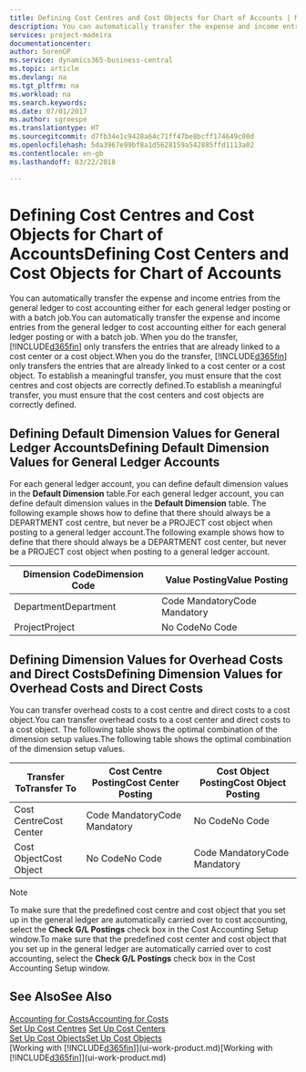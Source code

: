 ```yaml
---
title: Defining Cost Centres and Cost Objects for Chart of Accounts | Microsoft Docs
description: You can automatically transfer the expense and income entries from the general ledger to cost accounting either for each general ledger posting or with a batch job. When you do the transfer, the system only transfers the entries that are already linked to a cost centre or a cost object. To establish a meaningful transfer, you must ensure that the cost centres and cost objects are correctly defined.
services: project-madeira
documentationcenter: 
author: SorenGP
ms.service: dynamics365-business-central
ms.topic: article
ms.devlang: na
ms.tgt_pltfrm: na
ms.workload: na
ms.search.keywords: 
ms.date: 07/01/2017
ms.author: sgroespe
ms.translationtype: HT
ms.sourcegitcommit: d7fb34e1c9428a64c71ff47be8bcff174649c00d
ms.openlocfilehash: 5da3967e99bf8a1d5628159a542885ffd1113a02
ms.contentlocale: en-gb
ms.lasthandoff: 03/22/2018

---
```

# <a name="defining-cost-centers-and-cost-objects-for-chart-of-accounts"></a><span data-ttu-id="54102-105">Defining Cost Centres and Cost Objects for Chart of Accounts</span><span class="sxs-lookup"><span data-stu-id="54102-105">Defining Cost Centers and Cost Objects for Chart of Accounts</span></span>
<span data-ttu-id="54102-106">You can automatically transfer the expense and income entries from the general ledger to cost accounting either for each general ledger posting or with a batch job.</span><span class="sxs-lookup"><span data-stu-id="54102-106">You can automatically transfer the expense and income entries from the general ledger to cost accounting either for each general ledger posting or with a batch job.</span></span> <span data-ttu-id="54102-107">When you do the transfer, [!INCLUDE[d365fin](includes/d365fin_md.md)] only transfers the entries that are already linked to a cost center or a cost object.</span><span class="sxs-lookup"><span data-stu-id="54102-107">When you do the transfer, [!INCLUDE[d365fin](includes/d365fin_md.md)] only transfers the entries that are already linked to a cost center or a cost object.</span></span> <span data-ttu-id="54102-108">To establish a meaningful transfer, you must ensure that the cost centres and cost objects are correctly defined.</span><span class="sxs-lookup"><span data-stu-id="54102-108">To establish a meaningful transfer, you must ensure that the cost centers and cost objects are correctly defined.</span></span>  

## <a name="defining-default-dimension-values-for-general-ledger-accounts"></a><span data-ttu-id="54102-109">Defining Default Dimension Values for General Ledger Accounts</span><span class="sxs-lookup"><span data-stu-id="54102-109">Defining Default Dimension Values for General Ledger Accounts</span></span>  
<span data-ttu-id="54102-110">For each general ledger account, you can define default dimension values in the **Default Dimension** table.</span><span class="sxs-lookup"><span data-stu-id="54102-110">For each general ledger account, you can define default dimension values in the **Default Dimension** table.</span></span> <span data-ttu-id="54102-111">The following example shows how to define that there should always be a DEPARTMENT cost centre, but never be a PROJECT cost object when posting to a general ledger account.</span><span class="sxs-lookup"><span data-stu-id="54102-111">The following example shows how to define that there should always be a DEPARTMENT cost center, but never be a PROJECT cost object when posting to a general ledger account.</span></span>  

|<span data-ttu-id="54102-112">**Dimension Code**</span><span class="sxs-lookup"><span data-stu-id="54102-112">**Dimension Code**</span></span>|<span data-ttu-id="54102-113">**Value Posting**</span><span class="sxs-lookup"><span data-stu-id="54102-113">**Value Posting**</span></span>|  
|------------------------------------------|-----------------------------------------|  
|<span data-ttu-id="54102-114">Department</span><span class="sxs-lookup"><span data-stu-id="54102-114">Department</span></span>|<span data-ttu-id="54102-115">Code Mandatory</span><span class="sxs-lookup"><span data-stu-id="54102-115">Code Mandatory</span></span>|  
|<span data-ttu-id="54102-116">Project</span><span class="sxs-lookup"><span data-stu-id="54102-116">Project</span></span>|<span data-ttu-id="54102-117">No Code</span><span class="sxs-lookup"><span data-stu-id="54102-117">No Code</span></span>|  

## <a name="defining-dimension-values-for-overhead-costs-and-direct-costs"></a><span data-ttu-id="54102-118">Defining Dimension Values for Overhead Costs and Direct Costs</span><span class="sxs-lookup"><span data-stu-id="54102-118">Defining Dimension Values for Overhead Costs and Direct Costs</span></span>  
 <span data-ttu-id="54102-119">You can transfer overhead costs to a cost centre and direct costs to a cost object.</span><span class="sxs-lookup"><span data-stu-id="54102-119">You can transfer overhead costs to a cost center and direct costs to a cost object.</span></span> <span data-ttu-id="54102-120">The following table shows the optimal combination of the dimension setup values.</span><span class="sxs-lookup"><span data-stu-id="54102-120">The following table shows the optimal combination of the dimension setup values.</span></span>  

|<span data-ttu-id="54102-121">Transfer To</span><span class="sxs-lookup"><span data-stu-id="54102-121">Transfer To</span></span>|<span data-ttu-id="54102-122">Cost Centre Posting</span><span class="sxs-lookup"><span data-stu-id="54102-122">Cost Center Posting</span></span>|<span data-ttu-id="54102-123">Cost Object Posting</span><span class="sxs-lookup"><span data-stu-id="54102-123">Cost Object Posting</span></span>|  
|-----------------|-------------------------|-------------------------|  
|<span data-ttu-id="54102-124">Cost Centre</span><span class="sxs-lookup"><span data-stu-id="54102-124">Cost Center</span></span>|<span data-ttu-id="54102-125">Code Mandatory</span><span class="sxs-lookup"><span data-stu-id="54102-125">Code Mandatory</span></span>|<span data-ttu-id="54102-126">No Code</span><span class="sxs-lookup"><span data-stu-id="54102-126">No Code</span></span>|  
|<span data-ttu-id="54102-127">Cost Object</span><span class="sxs-lookup"><span data-stu-id="54102-127">Cost Object</span></span>|<span data-ttu-id="54102-128">No Code</span><span class="sxs-lookup"><span data-stu-id="54102-128">No Code</span></span>|<span data-ttu-id="54102-129">Code Mandatory</span><span class="sxs-lookup"><span data-stu-id="54102-129">Code Mandatory</span></span>|  

> [!NOTE]  
>  <span data-ttu-id="54102-130">To make sure that the predefined cost centre and cost object that you set up in the general ledger are automatically carried over to cost accounting, select the **Check G/L Postings** check box in the Cost Accounting Setup window.</span><span class="sxs-lookup"><span data-stu-id="54102-130">To make sure that the predefined cost center and cost object that you set up in the general ledger are automatically carried over to cost accounting, select the **Check G/L Postings** check box in the Cost Accounting Setup window.</span></span>  

## <a name="see-also"></a><span data-ttu-id="54102-131">See Also</span><span class="sxs-lookup"><span data-stu-id="54102-131">See Also</span></span>  
[<span data-ttu-id="54102-132">Accounting for Costs</span><span class="sxs-lookup"><span data-stu-id="54102-132">Accounting for Costs</span></span>](finance-manage-cost-accounting.md)  
<span data-ttu-id="54102-133">[Set Up Cost Centres](finance-how-to-set-up-cost-centers.md) </span><span class="sxs-lookup"><span data-stu-id="54102-133">[Set Up Cost Centers](finance-how-to-set-up-cost-centers.md) </span></span>  
[<span data-ttu-id="54102-134">Set Up Cost Objects</span><span class="sxs-lookup"><span data-stu-id="54102-134">Set Up Cost Objects</span></span>](finance-how-to-set-up-cost-objects.md)  
<span data-ttu-id="54102-135">[Working with [!INCLUDE[d365fin](includes/d365fin_md.md)]](ui-work-product.md)</span><span class="sxs-lookup"><span data-stu-id="54102-135">[Working with [!INCLUDE[d365fin](includes/d365fin_md.md)]](ui-work-product.md)</span></span>

